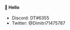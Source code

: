 #### 👋 Hello

- Discord: DT#6355
- Twitter: @Dimitri71475787

<!---
DimitrijaT/DimitrijaT is a ✨ special ✨ repository because its `README.md` (this file) appears on your GitHub profile.
You can click the Preview link to take a look at your changes.
--->

